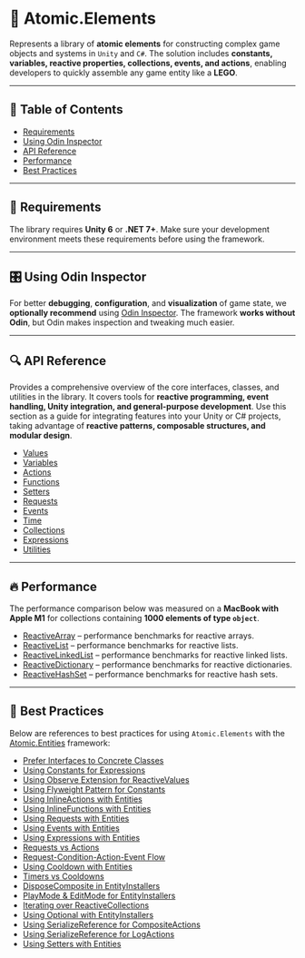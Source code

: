 # 🧩 Atomic.Elements

Represents a library of **atomic elements** for constructing complex game objects and systems in `Unity` and `C#`.
The solution includes **constants, variables, reactive properties, collections, events, and actions**, enabling
developers to quickly assemble any game entity like a **LEGO**.

---

## 📑 Table of Contents

- [Requirements](#-requirements)
- [Using Odin Inspector](#-using-odin-inspector)
- [API Reference](#-api-reference)
- [Performance](#-performance)
- [Best Practices](#-best-practices) 

---

## 📝 Requirements

The library requires **Unity 6** or **.NET 7+**. Make sure your development environment meets these requirements
before using the framework.

---

## 🎛 Using Odin Inspector

For better **debugging**, **configuration**, and **visualization** of game state, we **optionally recommend**
using [Odin Inspector](https://assetstore.unity.com/packages/tools/utilities/odin-inspector-and-serializer-89041). The
framework **works without Odin**, but Odin makes inspection and tweaking much easier.

---

## 🔍 API Reference

Provides a comprehensive overview of the core interfaces, classes, and utilities in the library. It
covers tools for **reactive programming, event handling, Unity integration, and general-purpose development**. Use this
section as a guide for integrating features into your Unity or C# projects, taking advantage of **reactive
patterns, composable structures, and modular design**.

- [Values](Values/Manual.md)  <!-- + -->
- [Variables](Variables/Manual.md) <!-- + -->
- [Actions](Actions/Manual.md) <!-- + -->
- [Functions](Functions/Manual.md) <!-- + -->
- [Setters](Setters/Manual.md) <!-- + -->
- [Requests](Requests/Manual.md) <!-- + -->
- [Events](Events/Manual.md) <!-- + -->
- [Time](Time/Manual.md) <!-- + -->
- [Collections](Collections/Manual.md) <!-- + -->
- [Expressions](Expressions/Manual.md) <!-- + -->
- [Utilities](Utils/Manual.md) 

---

## 🔥 Performance

The performance comparison below was measured on a **MacBook with Apple M1** for collections containing **1000 elements
of type `object`**.

- [ReactiveArray](Performance/ReactiveArrayPerformance.md) – performance benchmarks for reactive arrays.
- [ReactiveList](Performance/ReactiveListPerformance.md) – performance benchmarks for reactive lists.
- [ReactiveLinkedList](Performance/ReactiveLinkedListPerformance.md) – performance benchmarks for reactive linked
  lists.
- [ReactiveDictionary](Performance/ReactiveDictionaryPerformance.md) – performance benchmarks for reactive
  dictionaries.
- [ReactiveHashSet](Performance/ReactiveHashSetPerformance.md) – performance benchmarks for reactive hash sets.

---

## 📌 Best Practices

Below are references to best practices for using `Atomic.Elements` with the [Atomic.Entities](../Entities/Manual.md) framework:

- [Prefer Interfaces to Concrete Classes](../BestPractices/PreferAbstractInterfaces.md)
- [Using Constants for Expressions](../BestPractices/UsingConstantsWithAndExpressions.md)
- [Using Observe Extension for ReactiveValues](../BestPractices/UsingObserveWithReactiveValues.md)
- [Using Flyweight Pattern for Constants](../BestPractices/SharedConstants.md)
- [Using InlineActions with Entities](../BestPractices/UsingInlineActions.md)
- [Using InlineFunctions with Entities](../BestPractices/UsingInlineFunctions.md)
- [Using Requests with Entities](../BestPractices/UsingRequests.md)
- [Using Events with Entities](../BestPractices/UsingEvents.md)
- [Using Expressions with Entities](../BestPractices/UsingExpressions.md)
- [Requests vs Actions](../BestPractices/RequestsVsActions.md)
- [Request-Condition-Action-Event Flow](../BestPractices/RequestConditionActionEvent.md)
- [Using Cooldown with Entities](../BestPractices/UsingCooldownInGameMechanics.md)
- [Timers vs Cooldowns](../BestPractices/ChosingBetweenTimerAndCooldown.md) <!-- + -->
- [DisposeComposite in EntityInstallers](../BestPractices/UsingSubscriptionsWithDisposeComposite.md)
- [PlayMode & EditMode for EntityInstallers](../BestPractices/UsingUtilsForEntityInstallers.md)
- [Iterating over ReactiveCollections](../BestPractices/IteratingReactiveCollections.md)
- [Using Optional with EntityInstallers](../BestPractices/UsingOptionalWithInstallers.md)
- [Using SerializeReference for CompositeActions](../BestPractices/UsingSerializeReferenceForCompositeActions.md)
- [Using SerializeReference for LogActions](../BestPractices/UsingSerializeReferenceForPrintActions.md)
- [Using Setters with Entities](../BestPractices/UsingSetters.md)